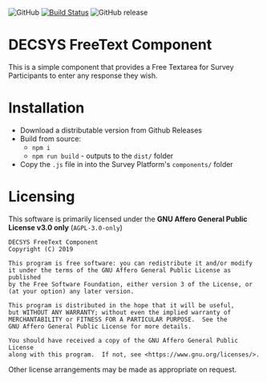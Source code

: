 ![GitHub](https://img.shields.io/github/license/decsys/freetext-component.svg)
[![Build Status](https://dev.azure.com/UniversityOfNottingham/DECSYS/_apis/build/status/decsys.freetext-component?branchName=master)](https://dev.azure.com/UniversityOfNottingham/DECSYS/_build/latest?definitionId=172&branchName=master)
![GitHub release](https://img.shields.io/github/release/decsys/freetext-component.svg)

# DECSYS FreeText Component

This is a simple component that provides a Free Textarea for Survey Participants to enter any response they wish.

# Installation

- Download a distributable version from Github Releases
- Build from source:
  - `npm i`
  - `npm run build` - outputs to the `dist/` folder
- Copy the `.js` file in into the Survey Platform's `components/` folder

# Licensing

This software is primarily licensed under the **GNU Affero General Public License v3.0 only** (`AGPL-3.0-only`)

    DECSYS FreeText Component
    Copyright (C) 2019

    This program is free software: you can redistribute it and/or modify
    it under the terms of the GNU Affero General Public License as published
    by the Free Software Foundation, either version 3 of the License, or
    (at your option) any later version.

    This program is distributed in the hope that it will be useful,
    but WITHOUT ANY WARRANTY; without even the implied warranty of
    MERCHANTABILITY or FITNESS FOR A PARTICULAR PURPOSE.  See the
    GNU Affero General Public License for more details.

    You should have received a copy of the GNU Affero General Public License
    along with this program.  If not, see <https://www.gnu.org/licenses/>.

Other license arrangements may be made as appropriate on request.